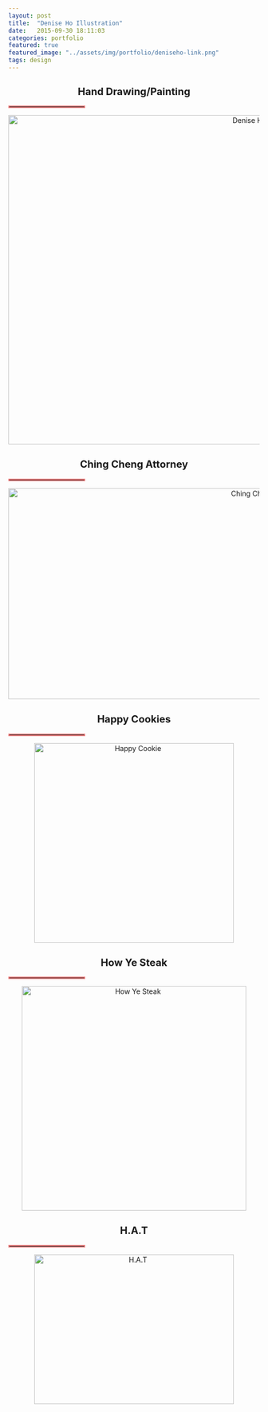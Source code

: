 ```yaml
---
layout: post
title:  "Denise Ho Illustration"
date:   2015-09-30 18:11:03
categories: portfolio
featured: true
featured_image: "../assets/img/portfolio/deniseho-link.png"
tags: design
---
```


<div style="text-align: center; padding-bottom: 4rem">
<h2>Hand Drawing/Painting</h2>
<hr class="bar">
<a data-flickr-embed="true" data-footer="true"  href="https://www.flickr.com/photos/69859077@N04/albums/72157680613347471" title="Denise Ho Illustration"><img src="https://c1.staticflickr.com/3/2882/33907118352_f0eaf7ea23_b.jpg" width="1024" height="660" alt="Denise Ho Illustration"></a><script async src="//embedr.flickr.com/assets/client-code.js" charset="utf-8"></script>

<h2>Ching Cheng Attorney</h2>
<hr class="bar">
<a data-flickr-embed="true" data-footer="true"  href="https://www.flickr.com/photos/69859077@N04/albums/72157682653729625" title="Ching Cheng Attorney"><img src="https://c1.staticflickr.com/3/2915/33680311430_514839b75f_b.jpg" width="1024" height="423" alt="Ching Cheng Attorney"></a><script async src="//embedr.flickr.com/assets/client-code.js" charset="utf-8"></script>

<h2>Happy Cookies</h2>
<hr class="bar">
<a data-flickr-embed="true" data-footer="true"  href="https://www.flickr.com/photos/69859077@N04/albums/72157682655560795" title="Happy Cookie"><img src="https://c1.staticflickr.com/3/2848/33254012323_13fce896a5_z.jpg" width="400" height="400" alt="Happy Cookie"></a><script async src="//embedr.flickr.com/assets/client-code.js" charset="utf-8"></script>

<h2>How Ye Steak</h2>
<hr class="bar">
<a data-flickr-embed="true" data-footer="true"  href="https://www.flickr.com/photos/69859077@N04/albums/72157680071762002" title="How Ye Steak"><img src="https://c1.staticflickr.com/3/2925/34065143615_a242297b63_z.jpg" width="450" alt="How Ye Steak"></a><script async src="//embedr.flickr.com/assets/client-code.js" charset="utf-8"></script>

<h2>H.A.T</h2>
<hr class="bar">
<a data-flickr-embed="true" data-footer="true"  href="https://www.flickr.com/photos/69859077@N04/albums/72157680856001110" title="H.A.T"><img src="https://c1.staticflickr.com/3/2875/34065024405_0afee02c31_z.jpg" width="400" height="300" alt="H.A.T"></a><script async src="//embedr.flickr.com/assets/client-code.js" charset="utf-8"></script>
</div>

<style>
h2{
    font-size: 20px;
}

.bar{
    width: 150px;
    border: 2px solid lightcoral;
}
</style>